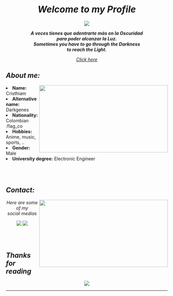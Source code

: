 <!-- Title -->
<h1 align = "center"><b><i>Welcome to my Profile</i></b></h1>

<!-- Discord -->

<div align = "center">
<!-- <a href = "https://discord.com/users/Darkgeness#2827" > -->
  <a href = "https://thicc-thighs.de/"><img src = "https://lanyard.kyrie25.me/api/202740603790819328?waveColor=8B8BFA&waveSpotifyColor=B48EF7&gradient=7E37F9-B48EF7-E568C4&imgStyle=square"/></a>
  
  <i><b>A veces tienes que adentrarte más en la Oscuridad</b></i><br><i><b>para poder alcanzar la Luz.</b></i>
  <br>
  <i><b>Sometimes you have to go through the Darkness</b></i><br><i><b>to reach the Light.</b></i>
  <br>
  <p><a href = "https://www.youtube.com/watch?v=dQw4w9WgXcQ"><i>Click here</i></a><p>  
</div>

<div>
  <h2 align = "left"><i><b>About me:</b></i></h2>
  <div align = "center"><img src = "https://i.imgur.com/douh7U1.gif" align = "right" width = "400px" height = "210px"></div>
  <li>
    <b>Name:</b> Cristhiam
  </li>
  <li>
    <b>Alternative name:</b> Darkgenes
  </li>
  <li>
    <b>Nationality:</b> Colombian :flag_co

  </li>
  <li>
    <b>Hobbies:</b> Anime, music, sports, ..
  </li>
  <li>
    <b>Gender:</b> Male
  </li>
  <li>
    <b>University degree:</b> Electronic Engineer
  </li>
</div>

<br><br>

<!-- Sección de contacto -->
<div>
  <h2 align = "left"><b><i>Contact:</i></b></h2>
  <div>
      <img src = "https://i.imgur.com/oX4kw9A.gif" align = "right" width = "400px" height = "210px">
  </div>

  <p align = "center"><i>Here are some of my <br> social medias</i></p>
  <p align = "center"><a href = "https://linkedin.com/in/cristhiamgonzalezfm" target = "_blank"><img src = "https://img.shields.io/badge/Cristhiamfgm%20-%231DA1F2.svg?&style=for-the-badge&logo=LinkedIN&logoColor=white"></a> <a href = "cristhiam.060201@gmail.com" target = "_blank"><img src = "https://img.shields.io/badge/gmail-cristhiam-red"></a></p>
  <br><br>
</div>

<!-- Sección final -->
<div>
    <h2 align = "left"><i><b>Thanks for reading</b></i></h2>
</div>
<div align = "center">
    <img src = "https://i.imgur.com/zmXLgvW.gif">
</div>
<!-- Una linea separatoria -->
<hr>
